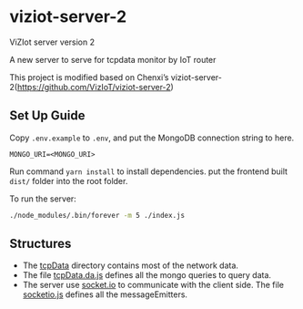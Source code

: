 # viziot-server-2
ViZIot server version 2

A new server to serve for tcpdata monitor by IoT router

This project is modified based on Chenxi’s viziot-server-2(https://github.com/VizIoT/viziot-server-2)


## Set Up Guide
Copy `.env.example` to `.env`, and put the MongoDB connection string to here.
```
MONGO_URI=<MONGO_URI>
```
Run command `yarn install` to install dependencies.
put the frontend built `dist/` folder into the root folder.

To run the server:
```bash
./node_modules/.bin/forever -m 5 ./index.js
```
## Structures
- The [tcpData](./src/api/tcpData) directory contains most of the network data.
- The file [tcpData.da.js](./src/api/tcpData/tcpData.da.js) defines all the mongo queries to query data.
- The server use [socket.io](https://github.com/socketio/socket.io) to communicate with the client side.
The file [socketio.js](./src/socketio.js) defines all the messageEmitters.


